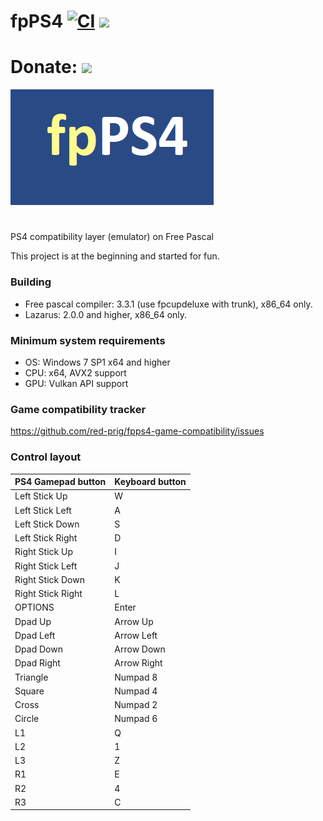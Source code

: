 
# fpPS4 [![CI](https://github.com/red-prig/fpPS4/actions/workflows/main.yml/badge.svg)](https://github.com/red-prig/fpPS4/actions) [<img src="https://img.shields.io/discord/1047920770225012769?color=5865F2&label=fpPS4&logo=discord&logoColor=white"/>](https://discord.gg/up9qatpX7M)

# Donate: [<img src="https://static.boosty.to/assets/images/logo.Ffjjd.svg"/>](https://boosty.to/fpps4)

![Book logo](/icons/logo.png) 

#

  PS4 compatibility layer (emulator) on Free Pascal
 
This project is at the beginning and started for fun.
 
### Building
- Free pascal compiler: 3.3.1 (use fpcupdeluxe with trunk), x86_64 only. 
- Lazarus: 2.0.0 and higher, x86_64 only. 

### Minimum system requirements 

- OS: Windows 7 SP1 x64 and higher 
- CPU: x64, AVX2 support
- GPU: Vulkan API support

### Game compatibility tracker
https://github.com/red-prig/fpps4-game-compatibility/issues

### Control layout

PS4 Gamepad button              | Keyboard button
:------------                   | :------------
Left Stick Up                   |W
Left Stick Left                 |A
Left Stick Down                 |S
Left Stick Right                |D
Right Stick Up                  |I
Right Stick Left                |J
Right Stick Down                |K
Right Stick Right               |L
OPTIONS                   		  |Enter
Dpad Up                   		  |Arrow Up
Dpad Left                   	  |Arrow Left
Dpad Down                   	  |Arrow Down
Dpad Right                   	  |Arrow Right
Triangle                   		  |Numpad 8
Square                   		    |Numpad 4
Cross                   		    |Numpad 2
Circle                   		    |Numpad 6
L1                   			      |Q
L2                   			      |1
L3                   			      |Z
R1                   			      |E
R2                   			      |4
R3                   			      |C

